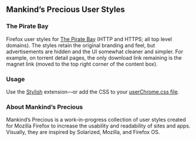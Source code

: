 ## Mankind’s Precious User Styles

### The Pirate Bay

Firefox user styles for [The Pirate Bay](https://thepiratebay.org) (HTTP and HTTPS; all top level domains). The styles retain the original branding and feel, but advertisements are hidden and the UI somewhat cleaner and simpler. For example, on torrent detail pages, the only download link remaining is the magnet link (moved to the top right corner of the content box).

### Usage

Use the [Stylish](https://addons.mozilla.org/en-US/firefox/addon/stylish/) extension&mdash;or add the CSS to your [userChrome.css file](http://kb.mozillazine.org/index.php?title=UserChrome.css).

### About Mankind’s Precious

Mankind’s Precious is a work-in-progress collection of user styles created for Mozilla Firefox to increase the usability and readability of sites and apps. Visually, they are inspired by Solarized, Mozilla, and Firefox OS.

